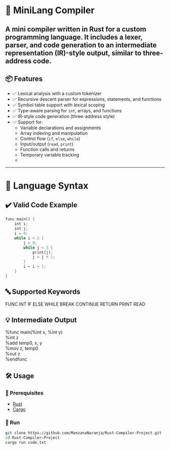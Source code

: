 # 🧠 MiniLang Compiler

A mini compiler written in **Rust** for a custom programming language. It includes a **lexer**, **parser**, and **code generation** to an intermediate representation (IR)-style output, similar to three-address code. 
---

## 📦 Features

- ✅ Lexical analysis with a custom tokenizer  
- ✅ Recursive descent parser for expressions, statements, and functions  
- ✅ Symbol table support with lexical scoping  
- ✅ Type-aware parsing for `int`, arrays, and functions  
- ✅ IR-style code generation (three-address style)  
- ✅ Support for:
  - Variable declarations and assignments  
  - Array indexing and manipulation  
  - Control flow (`if`, `else`, `while`)  
  - Input/output (`read`, `print`)  
  - Function calls and returns  
  - Temporary variable tracking
  - 

---

# 📄 Language Syntax

## ✔️ Valid Code Example

```rust
func main() {
    int i;
    int j;
    i = 0;
    while i < 2 {
        j = 0;
        while j < 3 {
            print(j);
            j = j + 1;
        }
        i = i + 1;
    }
}

```


## 🔤 Supported Keywords

FUNC INT IF ELSE WHILE BREAK CONTINUE RETURN PRINT READ

## 💡 Intermediate Output

%func main(%int x, %int y)  
%int z  
%add temp0, x, y  
%mov z, temp0  
%out z  
%endfunc

## 🛠 Usage

### 🔧 Prerequisites

- [Rust](https://www.rust-lang.org/tools/install)
- [Cargo](https://doc.rust-lang.org/cargo/)

### 🔨 Run

```bash
git clone https://github.com/ManzanaNaranja/Rust-Compiler-Project.git
cd Rust-Compiler-Project
cargo run code.txt

